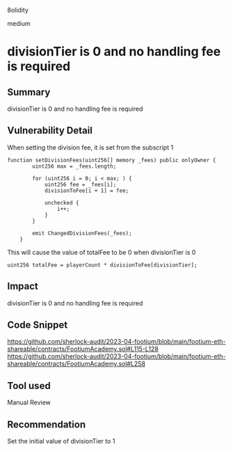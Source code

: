 8olidity

medium

# divisionTier is 0 and no handling fee is required

## Summary
divisionTier is 0 and no handling fee is required
## Vulnerability Detail
When setting the division fee, it is set from the subscript 1
```solidity
function setDivisionFees(uint256[] memory _fees) public onlyOwner {
        uint256 max = _fees.length;

        for (uint256 i = 0; i < max; ) {
            uint256 fee = _fees[i];
            divisionToFee[i + 1] = fee;

            unchecked {
                i++;
            }
        }

        emit ChangedDivisionFees(_fees);
    }
```
This will cause the value of totalFee to be 0 when divisionTier is 0
```solidity
uint256 totalFee = playerCount * divisionToFee[divisionTier];
```


## Impact
divisionTier is 0 and no handling fee is required
## Code Snippet
https://github.com/sherlock-audit/2023-04-footium/blob/main/footium-eth-shareable/contracts/FootiumAcademy.sol#L115-L128
https://github.com/sherlock-audit/2023-04-footium/blob/main/footium-eth-shareable/contracts/FootiumAcademy.sol#L258
## Tool used

Manual Review

## Recommendation
Set the initial value of divisionTier to 1